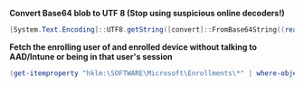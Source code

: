 **Convert Base64 blob to UTF 8 (Stop using suspicious online decoders!)**

```powershell
[System.Text.Encoding]::UTF8.getString([convert]::FromBase64String((read-host "Enter base64 blob")))
```

**Fetch the enrolling user of and enrolled device without talking to AAD/Intune or being in that user's session**
```powershell
(get-itemproperty "hklm:\SOFTWARE\Microsoft\Enrollments\*" | where-object {$_.upn -ne $null}).upn
```
